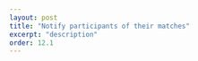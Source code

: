 ```yaml
---
layout: post
title: "Notify participants of their matches"
excerpt: "description"
order: 12.1
---
```


